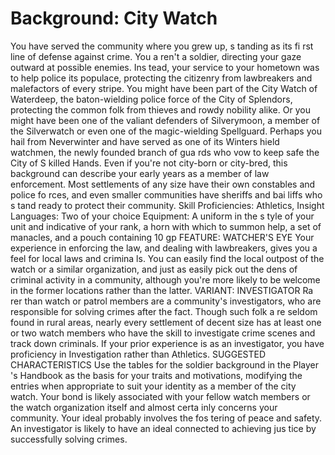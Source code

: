 # Background: City Watch
You have served the community where you grew up,
s tanding as its fi rst line of defense against crime. You
a ren't a soldier, directing your gaze outward at possible
enemies. Ins tead, your service to your hometown was
to help police its populace, protecting the citizenry from
lawbreakers and malefactors of every stripe.
You might have been part of the City Watch of Waterdeep,
the baton-wielding police force of the City of Splendors,
protecting the common folk from thieves and rowdy
nobility alike. Or you might have been one of the valiant
defenders of Silverymoon, a member of the Silverwatch or
even one of the magic-wielding Spellguard.
Perhaps you hail from Neverwinter and have served
as one of its Winters hield watchmen, the newly founded
branch of gua rds who vow to keep safe the City of
S killed Hands.
Even if you're not city-born or city-bred, this background
can describe your early years as a member of
law enforcement. Most settlements of any size have
their own constables and police fo rces, and even smaller
communities have sheriffs and bai liffs who s tand ready
to protect their community.
Skill Proficiencies: Athletics, Insight
Languages: Two of your choice
Equipment: A uniform in the s tyle of your unit and
indicative of your rank, a horn with which to summon
help, a set of manacles, and a pouch containing 10 gp
FEATURE: WATCHER'S EYE
Your experience in enforcing the law, and dealing with
lawbreakers, gives you a feel for local laws and crimina
ls. You can easily find the local outpost of the watch
or a similar organization, and just as easily pick out
the dens of criminal activity in a community, although
you're more likely to be welcome in the former locations
rather than the latter.
VARIANT: INVESTIGATOR
Ra rer than watch or patrol members are a community's
investigators, who are responsible for solving crimes
after the fact. Though such folk a re seldom found in
rural areas, nearly every settlement of decent size has
at least one or two watch members who have the skill to
investigate crime scenes and track down criminals. If
your prior experience is as an investigator, you have proficiency
in Investigation rather than Athletics.
SUGGESTED CHARACTERISTICS
Use the tables for the soldier background in the Player 's
Handbook as the basis for your traits and motivations,
modifying the entries when appropriate to suit your
identity as a member of the city watch.
Your bond is likely associated with your fellow watch
members or the watch organization itself and almost
certa inly concerns your community. Your ideal probably
involves the fos tering of peace and safety. An investigator
is likely to have an ideal connected to achieving
jus tice by successfully solving crimes.
